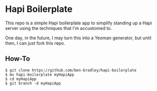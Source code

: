 # Hapi Boilerplate

This repo is a simple Hapi boilerplate app to simplify standing up a Hapi server using the techniques that I'm accustomed to.

One day, in the future, I may turn this into a Yeoman generator, but until then, I can just fork this repo.

## How-To

```
$ git clone https://github.com/ben-bradley/hapi-boilerplate
$ mv hapi-boilerplate myHapiApp
$ cd myHapiApp
$ git branch -d myHapiApp
```
